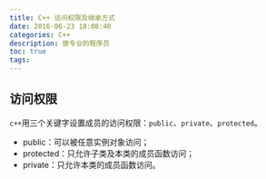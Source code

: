 ```yaml
---
title: C++ 访问权限及继承方式
date: 2016-06-23 18:08:40
categories: C++
description: 做专业的程序员
toc: true
tags:
---
```


## 访问权限
`c++`用三个关键字设置成员的访问权限：`public`、`private`、`protected`。
* public：可以被任意实例对象访问；
* protected：只允许子类及本类的成员函数访问；
* private：只允许本类的成员函数访问。

<!--More-->
